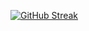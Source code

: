 [![GitHub Streak](https://streak-stats.demolab.com?user=ansharora28&theme=dark)](https://git.io/streak-stats)
